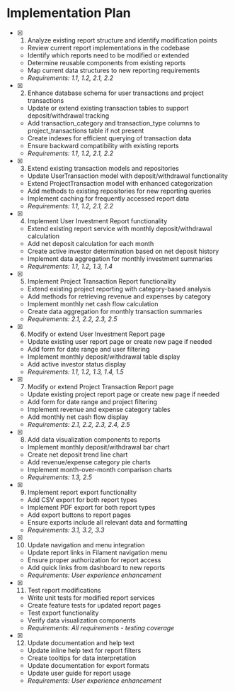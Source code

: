 # Implementation Plan

-   [x] 1. Analyze existing report structure and identify modification points

    -   Review current report implementations in the codebase
    -   Identify which reports need to be modified or extended
    -   Determine reusable components from existing reports
    -   Map current data structures to new reporting requirements
    -   _Requirements: 1.1, 1.2, 2.1, 2.2_

-   [x] 2. Enhance database schema for user transactions and project transactions

    -   Update or extend existing transaction tables to support deposit/withdrawal tracking
    -   Add transaction_category and transaction_type columns to project_transactions table if not present
    -   Create indexes for efficient querying of transaction data
    -   Ensure backward compatibility with existing reports
    -   _Requirements: 1.1, 1.2, 2.1, 2.2_

-   [x] 3. Extend existing transaction models and repositories

    -   Update UserTransaction model with deposit/withdrawal functionality
    -   Extend ProjectTransaction model with enhanced categorization
    -   Add methods to existing repositories for new reporting queries
    -   Implement caching for frequently accessed report data
    -   _Requirements: 1.1, 1.2, 2.1, 2.2_

-   [x] 4. Implement User Investment Report functionality

    -   Extend existing report service with monthly deposit/withdrawal calculation
    -   Add net deposit calculation for each month
    -   Create active investor determination based on net deposit history
    -   Implement data aggregation for monthly investment summaries
    -   _Requirements: 1.1, 1.2, 1.3, 1.4_

-   [x] 5. Implement Project Transaction Report functionality

    -   Extend existing project reporting with category-based analysis
    -   Add methods for retrieving revenue and expenses by category
    -   Implement monthly net cash flow calculation
    -   Create data aggregation for monthly transaction summaries
    -   _Requirements: 2.1, 2.2, 2.3, 2.5_

-   [x] 6. Modify or extend User Investment Report page

    -   Update existing user report page or create new page if needed
    -   Add form for date range and user filtering
    -   Implement monthly deposit/withdrawal table display
    -   Add active investor status display
    -   _Requirements: 1.1, 1.2, 1.3, 1.4, 1.5_

-   [x] 7. Modify or extend Project Transaction Report page

    -   Update existing project report page or create new page if needed
    -   Add form for date range and project filtering
    -   Implement revenue and expense category tables
    -   Add monthly net cash flow display
    -   _Requirements: 2.1, 2.2, 2.3, 2.4, 2.5_

-   [x] 8. Add data visualization components to reports

    -   Implement monthly deposit/withdrawal bar chart
    -   Create net deposit trend line chart
    -   Add revenue/expense category pie charts
    -   Implement month-over-month comparison charts
    -   _Requirements: 1.3, 2.5_

-   [x] 9. Implement report export functionality

    -   Add CSV export for both report types
    -   Implement PDF export for both report types
    -   Add export buttons to report pages
    -   Ensure exports include all relevant data and formatting
    -   _Requirements: 3.1, 3.2, 3.3_

-   [x] 10. Update navigation and menu integration

    -   Update report links in Filament navigation menu
    -   Ensure proper authorization for report access
    -   Add quick links from dashboard to new reports
    -   _Requirements: User experience enhancement_

-   [x] 11. Test report modifications

    -   Write unit tests for modified report services
    -   Create feature tests for updated report pages
    -   Test export functionality
    -   Verify data visualization components
    -   _Requirements: All requirements - testing coverage_

-   [x] 12. Update documentation and help text
    -   Update inline help text for report filters
    -   Create tooltips for data interpretation
    -   Update documentation for export formats
    -   Update user guide for report usage
    -   _Requirements: User experience enhancement_
